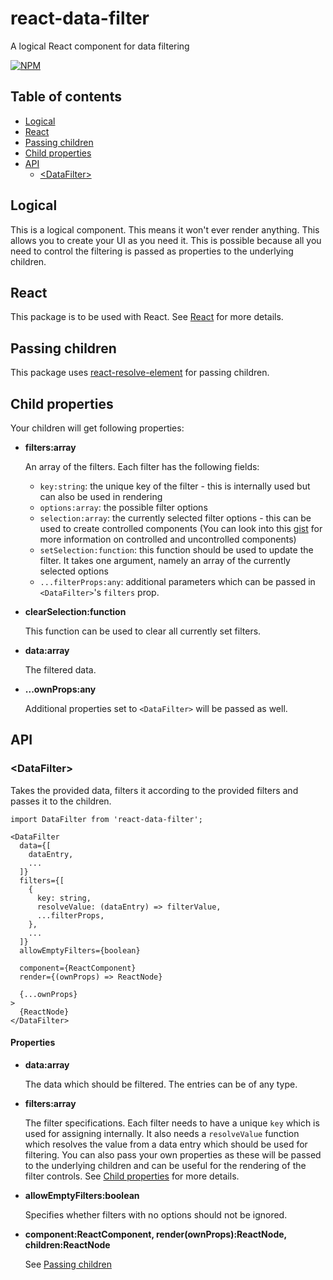 # react-data-filter

A logical React component for data filtering

[![NPM](https://nodei.co/npm/react-data-filter.png?downloads=true&downloadRank=true&stars=true)](https://nodei.co/npm/react-data-filter/)

## Table of contents
 - [Logical](#logical)
 - [React](#react)
 - [Passing children](#passing-children)
 - [Child properties](#child-properties)
 - [API](#api)
   - [\<DataFilter\>](#datafilter)

## Logical

This is a logical component. This means it won't ever render anything.
This allows you to create your UI as you need it. This is possible because all you need to control the filtering is passed
as properties to the underlying children.

## React

This package is to be used with React.
See [React](https://facebook.github.io/react/) for more details.

## Passing children

This package uses [react-resolve-element](https://npmjs.com/package/react-resolve-element) for passing children.

## Child properties

Your children will get following properties:

* **filters:array**

  An array of the filters.
  Each filter has the following fields:
    - `key:string`: the unique key of the filter - this is internally used but can also be used in rendering
    - `options:array`: the possible filter options
    - `selection:array`: the currently selected filter options - this can be used to create controlled components (You can look into this [gist](https://gist.github.com/markerikson/d71cfc81687f11609d2559e8daee10cc) for more information on controlled and uncontrolled components)
    - `setSelection:function`: this function should be used to update the filter. It takes one argument, namely an array of the currently selected options
    - `...filterProps:any`: additional parameters which can be passed in `<DataFilter>`'s `filters` prop.

* **clearSelection:function**

  This function can be used to clear all currently set filters.

* **data:array**

  The filtered data.

* **...ownProps:any**

  Additional properties set to `<DataFilter>` will be passed as well.

## API

### \<DataFilter\>

Takes the provided data, filters it according to the provided filters and passes it to the children.

```JSX
import DataFilter from 'react-data-filter';

<DataFilter
  data={[
    dataEntry,
    ...
  ]}
  filters={[
    {
      key: string,
      resolveValue: (dataEntry) => filterValue,
      ...filterProps,
    },
    ...
  ]}
  allowEmptyFilters={boolean}

  component={ReactComponent}
  render={(ownProps) => ReactNode}

  {...ownProps}
>
  {ReactNode}
</DataFilter>
```

#### Properties

* **data:array**

  The data which should be filtered.
  The entries can be of any type.

* **filters:array**

  The filter specifications.
  Each filter needs to have a unique `key` which is used for assigning internally.
  It also needs a `resolveValue` function which resolves the value from a data entry which should be used for filtering.
  You can also pass your own properties as these will be passed to the underlying children and can be useful for the rendering of the filter controls.
  See [Child properties](#child-properties) for more details.

* **allowEmptyFilters:boolean**

  Specifies whether filters with no options should not be ignored.

* **component:ReactComponent, render(ownProps):ReactNode, children:ReactNode**

  See [Passing children](#passing-children)
